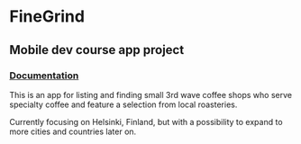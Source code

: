 # FineGrind

## Mobile dev course app project

### [Documentation](documentation.md)

This is an app for listing and finding small 3rd wave coffee shops who serve specialty coffee and feature a selection from local roasteries.

Currently focusing on Helsinki, Finland, but with a possibility to expand to more cities and countries later on.
